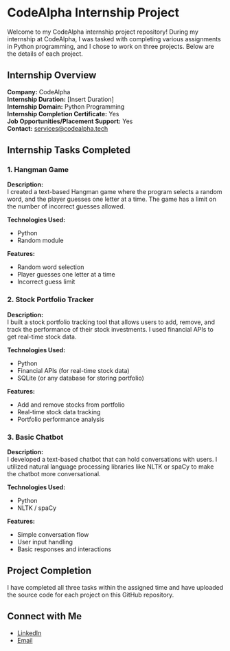 # CodeAlpha Internship Project

Welcome to my CodeAlpha internship project repository! During my internship at CodeAlpha, I was tasked with completing various assignments in Python programming, and I chose to work on three projects. Below are the details of each project.

## Internship Overview

**Company:** CodeAlpha  
**Internship Duration:** [Insert Duration]  
**Internship Domain:** Python Programming  
**Internship Completion Certificate:** Yes  
**Job Opportunities/Placement Support:** Yes  
**Contact:** services@codealpha.tech

## Internship Tasks Completed

### 1. Hangman Game

**Description:**  
I created a text-based Hangman game where the program selects a random word, and the player guesses one letter at a time. The game has a limit on the number of incorrect guesses allowed.

**Technologies Used:**
- Python
- Random module

**Features:**
- Random word selection
- Player guesses one letter at a time
- Incorrect guess limit

### 2. Stock Portfolio Tracker

**Description:**  
I built a stock portfolio tracking tool that allows users to add, remove, and track the performance of their stock investments. I used financial APIs to get real-time stock data.

**Technologies Used:**
- Python
- Financial APIs (for real-time stock data)
- SQLite (or any database for storing portfolio)

**Features:**
- Add and remove stocks from portfolio
- Real-time stock data tracking
- Portfolio performance analysis

### 3. Basic Chatbot

**Description:**  
I developed a text-based chatbot that can hold conversations with users. I utilized natural language processing libraries like NLTK or spaCy to make the chatbot more conversational.

**Technologies Used:**
- Python
- NLTK / spaCy

**Features:**
- Simple conversation flow
- User input handling
- Basic responses and interactions

## Project Completion

I have completed all three tasks within the assigned time and have uploaded the source code for each project on this GitHub repository.

## Connect with Me

- [LinkedIn]([https://www.linkedin.com/in/your-profile](https://www.linkedin.com/in/ahmed-diaa-monir-434868231/))  
- [Email](ahmeddiaa141516@gmail.com)

